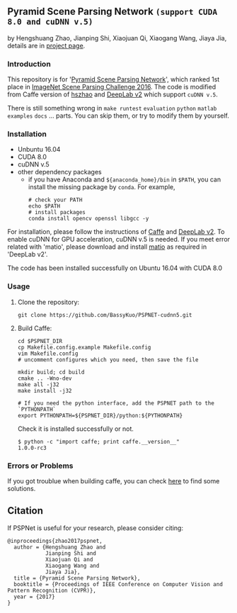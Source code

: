 ## Pyramid Scene Parsing Network `(support CUDA 8.0 and cuDNN v.5)`

by Hengshuang Zhao, Jianping Shi, Xiaojuan Qi, Xiaogang Wang, Jiaya Jia, details are in [project page](https://hszhao.github.io/projects/pspnet/index.html).

### Introduction

This repository is for '[Pyramid Scene Parsing Network](https://arxiv.org/abs/1612.01105)', which ranked 1st place in [ImageNet Scene Parsing Challenge 2016](http://image-net.org/challenges/LSVRC/2016/results). The code is modified from Caffe version of [hszhao](https://github.com/hszhao/PSPNet) and [DeepLab v2](https://github.com/xmyqsh/deeplab-v2) which support `cuDNN v.5`.

There is still something wrong in `make runtest` `evaluation` `python` `matlab` `examples` `docs` ... parts. You can skip them, or try to modify them by yourself.

### Installation

* Unbuntu 16.04
* CUDA 8.0
* cuDNN v.5
* other dependency packages 
	- if you have Anaconda and `${anaconda_home}/bin` in `$PATH`, you can install the missing package by `conda`. 
	  For example, 
	  ```shell
	  # check your PATH
	  echo $PATH
	  # install packages
	  conda install opencv openssl libgcc -y
	  ```

For installation, please follow the instructions of [Caffe](https://github.com/BVLC/caffe) and [DeepLab v2](https://bitbucket.org/aquariusjay/deeplab-public-ver2). To enable cuDNN for GPU acceleration, cuDNN v.5 is needed. If you meet error related with 'matio', please download and install [matio](https://sourceforge.net/projects/matio/files/matio/1.5.2) as required in 'DeepLab v2'.

The code has been installed successfully on Ubuntu 16.04 with CUDA 8.0

### Usage

1. Clone the repository:

	```shell
	git clone https://github.com/BassyKuo/PSPNET-cudnn5.git
	```

2. Build Caffe:

	```shell
	cd $PSPNET_DIR
	cp Makefile.config.example Makefile.config
	vim Makefile.config 
	# uncomment configures which you need, then save the file

	mkdir build; cd build
	cmake .. -Wno-dev
	make all -j32
	make install -j32

	# If you need the python interface, add the PSPNET path to the `PYTHONPATH`
	export PYTHONPATH=${PSPNET_DIR}/python:${PYTHONPATH}
	```

	Check it is installed successfully or not.
	```shell
	$ python -c "import caffe; print caffe.__version__"
	1.0.0-rc3
	```

### Errors or Problems

If you got troublue when building caffe, you can check [here](https://gist.github.com/wangruohui/679b05fcd1466bb0937f#fix-hdf5-naming-problem) to find some solutions.

## Citation

If PSPNet is useful for your research, please consider citing:

    @inproceedings{zhao2017pspnet,
      author = {Hengshuang Zhao and
                Jianping Shi and
                Xiaojuan Qi and
                Xiaogang Wang and
                Jiaya Jia},
      title = {Pyramid Scene Parsing Network},
      booktitle = {Proceedings of IEEE Conference on Computer Vision and Pattern Recognition (CVPR)},
      year = {2017}
    }
